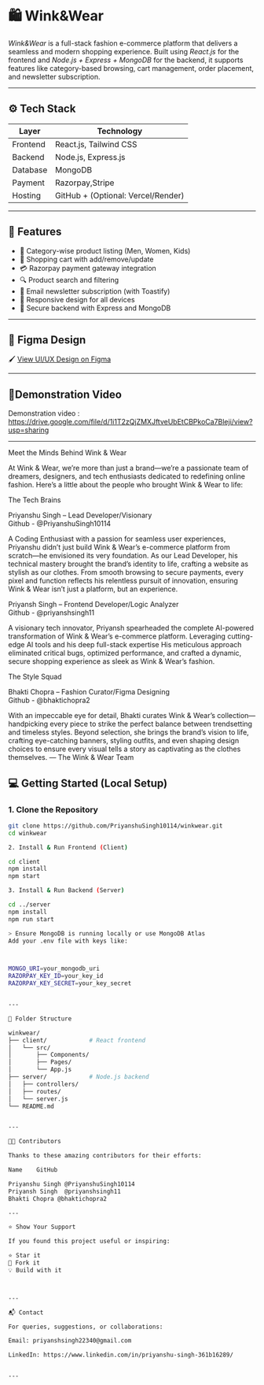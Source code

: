 # 🛍 Wink&Wear

*Wink&Wear* is a full-stack fashion e-commerce platform that delivers a seamless and modern shopping experience. Built using *React.js* for the frontend and *Node.js + Express + MongoDB* for the backend, it supports features like category-based browsing, cart management, order placement, and newsletter subscription.

---

## ⚙ Tech Stack

| Layer       | Technology                       |
|-------------|----------------------------------|
| Frontend    | React.js, Tailwind CSS |
| Backend     | Node.js, Express.js              |
| Database    | MongoDB                          |
| Payment     | Razorpay,Stripe                  |
| Hosting     | GitHub + (Optional: Vercel/Render) |

---

## 🚀 Features

- 👕 Category-wise product listing (Men, Women, Kids)
- 🛒 Shopping cart with add/remove/update
- 💳 Razorpay payment gateway integration
- 🔍 Product search and filtering
- 📧 Email newsletter subscription (with Toastify)
- 📱 Responsive design for all devices
- 🔐 Secure backend with Express and MongoDB

---

## 🎨 Figma Design

🖌 [View UI/UX Design on Figma](https://www.figma.com/design/wm01l4GAKZugiQBjmbtIdn/wink-wear?node-id=0-1&t=FRrWoHRK9GVp6nrL-1) 

---

## 📸Demonstration Video 

Demonstration video : https://drive.google.com/file/d/1i1T2zQjZMXJftveUbEtCBPkoCa7Bleji/view?usp=sharing

---

Meet the Minds Behind Wink & Wear

At Wink & Wear, we’re more than just a brand—we’re a passionate team of dreamers, designers, and tech enthusiasts dedicated to redefining online fashion. Here’s a little about the people who brought Wink & Wear to life:

The Tech Brains

Priyanshu Singh – Lead Developer/Visionary  
Github - @PriyanshuSingh10114

A Coding Enthusiast with a passion for seamless user experiences, Priyanshu didn’t just build Wink & Wear’s e-commerce platform from scratch—he envisioned its very foundation. As our Lead Developer, his technical mastery brought the brand’s identity to life, crafting a website as stylish as our clothes. From smooth browsing to secure payments, every pixel and function reflects his relentless pursuit of innovation, ensuring Wink & Wear isn’t just a platform, but an experience.

Priyansh Singh – Frontend Developer/Logic Analyzer  
Github - @priyanshsingh11

A visionary tech innovator, Priyansh spearheaded the complete AI-powered transformation of Wink & Wear’s e-commerce platform. Leveraging cutting-edge AI tools and his deep full-stack expertise His meticulous approach eliminated critical bugs, optimized performance, and crafted a dynamic, secure shopping experience as sleek as Wink & Wear’s fashion.

The Style Squad

Bhakti Chopra – Fashion Curator/Figma Designing  
Github - @bhaktichopra2

With an impeccable eye for detail, Bhakti curates Wink & Wear’s collection—handpicking every piece to strike the perfect balance between trendsetting and timeless styles. Beyond selection, she brings the brand’s vision to life, crafting eye-catching banners, styling outfits, and even shaping design choices to ensure every visual tells a story as captivating as the clothes themselves.
— The Wink & Wear Team
## 💻 Getting Started (Local Setup)

### 1. Clone the Repository
```bash
git clone https://github.com/PriyanshuSingh10114/winkwear.git
cd winkwear

2. Install & Run Frontend (Client)

cd client
npm install
npm start

3. Install & Run Backend (Server)

cd ../server
npm install
npm run start

> Ensure MongoDB is running locally or use MongoDB Atlas
Add your .env file with keys like:



MONGO_URI=your_mongodb_uri
RAZORPAY_KEY_ID=your_key_id
RAZORPAY_KEY_SECRET=your_key_secret


---

📁 Folder Structure

winkwear/
├── client/            # React frontend
│   └── src/
│       ├── Components/
│       ├── Pages/
│       └── App.js
├── server/            # Node.js backend
│   ├── controllers/
│   ├── routes/
│   └── server.js
└── README.md


---

👨‍💻 Contributors

Thanks to these amazing contributors for their efforts:

Name	GitHub

Priyanshu Singh	@PriyanshuSingh10114
Priyansh Singh	@priyanshsingh11
Bhakti Chopra @bhaktichopra2

---

⭐ Show Your Support

If you found this project useful or inspiring:

⭐ Star it
🍴 Fork it
💡 Build with it



---

📬 Contact

For queries, suggestions, or collaborations:

Email: priyanshsingh22340@gmail.com

LinkedIn: https://www.linkedin.com/in/priyanshu-singh-361b16289/


---
